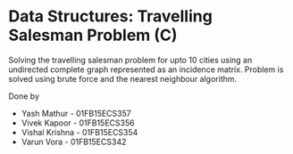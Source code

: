 # Data Structures: Travelling Salesman Problem (C)
Solving the travelling salesman problem for upto 10 cities using an undirected complete graph represented as an incidence matrix. Problem is solved using brute force and the nearest neighbour algorithm.

Done by
<ul>
<li>Yash Mathur - 01FB15ECS357
<li>Vivek Kapoor - 01FB15ECS356
<li>Vishal Krishna - 01FB15ECS354
<li>Varun Vora - 01FB15ECS342
</ul>
